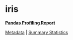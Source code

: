 # iris

[**Pandas Profiling Report**](https://epistasislab.github.io/penn-ml-benchmarks/profile/iris.html)

[Metadata](metadata.yaml) | [Summary Statistics](summary_stats.tsv)
